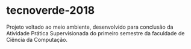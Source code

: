 # tecnoverde-2018
Projeto voltado ao meio ambiente, desenvolvido para conclusão da Atividade Prática Supervisionada do primeiro semestre da faculdade de Ciência da Computação.

